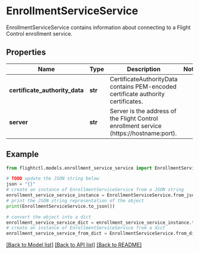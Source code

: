 # EnrollmentServiceService

EnrollmentServiceService contains information about connecting to a Flight Control enrollment service.

## Properties

Name | Type | Description | Notes
------------ | ------------- | ------------- | -------------
**certificate_authority_data** | **str** | CertificateAuthorityData contains PEM-encoded certificate authority certificates. | 
**server** | **str** | Server is the address of the Flight Control enrollment service (https://hostname:port). | 

## Example

```python
from flightctl.models.enrollment_service_service import EnrollmentServiceService

# TODO update the JSON string below
json = "{}"
# create an instance of EnrollmentServiceService from a JSON string
enrollment_service_service_instance = EnrollmentServiceService.from_json(json)
# print the JSON string representation of the object
print(EnrollmentServiceService.to_json())

# convert the object into a dict
enrollment_service_service_dict = enrollment_service_service_instance.to_dict()
# create an instance of EnrollmentServiceService from a dict
enrollment_service_service_from_dict = EnrollmentServiceService.from_dict(enrollment_service_service_dict)
```
[[Back to Model list]](../README.md#documentation-for-models) [[Back to API list]](../README.md#documentation-for-api-endpoints) [[Back to README]](../README.md)


